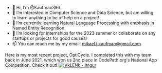 - 👋 Hi, I’m @Kaufman386
- 👀 I’m interested in Computer Science and Data Science, but am willing to learn anything to be of help on a project!
- 🌱 I’m currently learning Natural Language Processing with emphasis in Named Entity Recognition.
- 💞️ I’m looking for internships for the 2023 summer or collaborate on any startups or projects for good causes!
- 📫 You can reach me by my email: mikael.j.kaufman@gmail.com

<!---
Kaufman386/Kaufman386 is a ✨ special ✨ repository because its `README.md` (this file) appears on your GitHub profile.
You can click the Preview link to take a look at your changes.
--->
Here is my most recent project, OptiCycle. I completed this with my team back in June 2021, which won us 2nd place in CodePath.org's National App Competition. Check it out!
[![IVkLENk - Imgur](https://user-images.githubusercontent.com/44587335/138746146-b1a7059c-b254-4ea2-acb1-2bf24393f3bc.png)](https://www.youtube.com/watch?v=nXIwYlUEtio)
